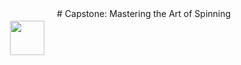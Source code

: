 <img src='http://imgur.com/1ZcRyrc.png' style='float: left; margin: 20px; height: 55px'>
# Capstone: Mastering the Art of Spinning
